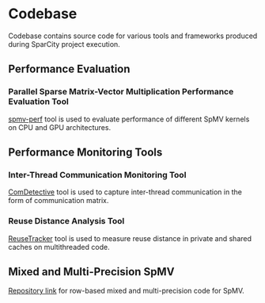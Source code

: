 # Codebase

Codebase contains source code for various tools and frameworks produced during SparCity project execution.

## Performance Evaluation

### Parallel Sparse Matrix-Vector Multiplication Performance Evaluation Tool

[spmv-perf](spmv-perf) tool is used to evaluate performance of different SpMV kernels on CPU and GPU architectures.  

## Performance Monitoring Tools

### Inter-Thread Communication Monitoring Tool

[ComDetective](https://github.com/ParCoreLab/hpctoolkit) tool is used to capture inter-thread communication in the form of communication matrix.  

### Reuse Distance Analysis Tool

[ReuseTracker](https://github.com/ParCoreLab/ReuseTracker) tool is used to measure reuse distance in private and shared caches on multithreaded code.

## Mixed and Multi-Precision SpMV

[Repository link](https://github.com/ParCoreLab/mixed-and-multi-spmv) for row-based mixed and multi-precision code for SpMV. 
